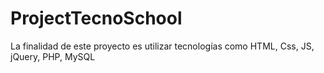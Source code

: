 # ProjectTecnoSchool
La finalidad de este proyecto es utilizar  tecnologías como HTML, Css, JS, jQuery, PHP, MySQL 
